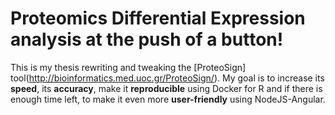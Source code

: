 # Proteomics Differential Expression analysis at the push of a button!

This is my thesis rewriting and tweaking the [ProteoSign] tool(http://bioinformatics.med.uoc.gr/ProteoSign/).
My goal is to increase its **speed**, its **accuracy**, make it **reproducible** using Docker for R and 
if there is enough time left, to make it even more **user-friendly** using NodeJS-Angular. 
